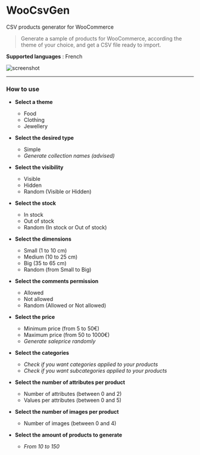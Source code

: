 # WooCsvGen
CSV products generator for WooCommerce

> Generate a sample of products for WooCommerce, according the theme of your choice, and get a CSV file ready to import.

**Supported languages** : French

![screenshot](https://i.imgur.com/0wD4iqB.jpg)

---

### How to use

* __Select a theme__
  * Food
  * Clothing
  * Jewellery
  
* __Select the desired type__
  * Simple
  * _Generate collection names (advised)_
  
* __Select the visibility__
  * Visible
  * Hidden
  * Random (Visible or Hidden)
  
* __Select the stock__
  * In stock
  * Out of stock
  * Random (In stock or Out of stock)
  
* __Select the dimensions__
  * Small (1 to 10 cm)
  * Medium (10 to 25 cm)
  * Big (35 to 65 cm)
  * Random (from Small to Big)
  
* __Select the comments permission__
  * Allowed
  * Not allowed
  * Random (Allowed or Not allowed)
  
* __Select the price__
  * Minimum price (from 5 to 50€)
  * Maximum price (from 50 to 1000€)
  * _Generate saleprice randomly_
  
* __Select the categories__
  * _Check if you want categories applied to your products_
  * _Check if you want subcategories applied to your products_
  
* __Select the number of attributes per product__
  * Number of attributes (between 0 and 2)
  * Values per attributes (between 0 and 5)
  
* __Select the number of images per product__
  * Number of images (between 0 and 4)
  
* __Select the amount of products to generate__
  * _From 10 to 150_

